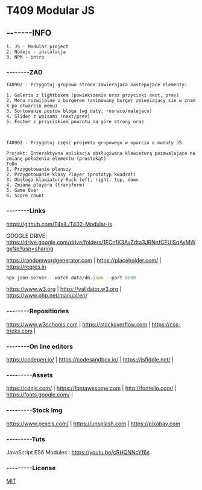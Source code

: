 # T409 Modular JS
## -------INFO
```
1. JS - Modular project
2. Nodejs - instalacja
3. NPM - intro
```

### --------ZAD
```
T40902 - Przygotuj grupowo strone zawierajaca nastepujace elementy:

1. Galeria z lightboxem (powiekszenie oraz przyciski next, prev)
2. Menu rozwijalne z burgerem (animowany burger zmieniajacy sie w znam X po otwarciu menu)
3. Sortowanie postow bloga (wg daty, rosnaco/malejaco)
4. Slider z wpisami (next/prev)
5. Footer z przyciskiem powrotu na góre strony oraz



T40902 - Przygotuj część projektu grupowego w oparciu o moduły JS.

Projekt: Interaktywna aplikacja obsługiwana klawiaturą pozawalająca na zmianę położenia elementu (prostokąt)
ToDo
1. Przygotowanie planszy
2. Przygotowanie klasy Player (prototyp kwadrat)
3. Obsługa klawiatury Ruch left, right, top, down
4. Zmiana playera (transform)
5. Game Over
6. Score count

```
### --------Links
https://github.com/T4aiL/T402-Modular-js

GOOGLE DRIVE: https://drive.google.com/drive/folders/1FCn1K3AvZdta3JRNnfCFUlSqAyMWgxNe?usp=sharing

https://randomwordgenerator.com  |  https://placeholder.com/  |  https://reqres.in

```js
npx json-server --watch data/db.json --port 8000
```

https://www.w3.org | https://validator.w3.org | https://www.php.net/manual/en/
### --------Repositiories
https://www.w3schools.com | https://stackoverflow.com | https://css-tricks.com |
### --------On line editors
https://codepen.io/ | https://codesandbox.io/ | https://jsfiddle.net/ |
### ---------Assets
https://cdnjs.com/ | https://fontawesome.com | http://fontello.com/ | https://fonts.google.com/ |
### ---------Stock Img
https://www.pexels.com/ | https://unsplash.com | https://pixabay.com
### ---------Tuts
JavaScript ES6 Modules : https://youtu.be/cRHQNNcYf6s
### ---------License
[MIT](https://choosealicense.com/licenses/mit/)
